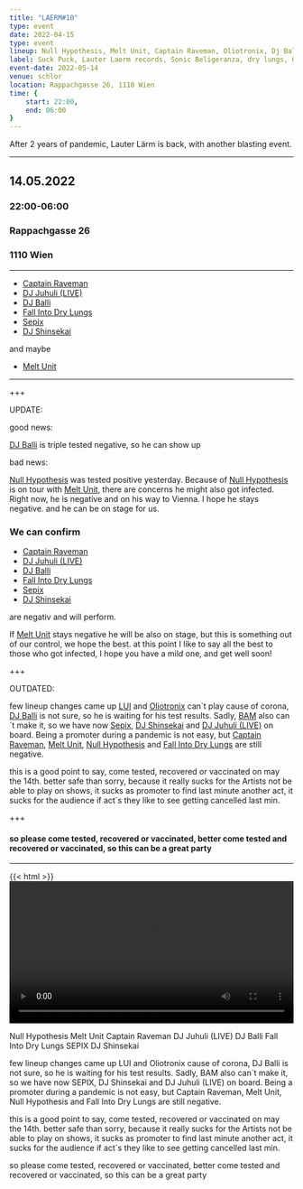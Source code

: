 ```yaml
---
title: "LAERM#10"
type: event
date: 2022-04-15
type: event
lineup: Null Hypothesis, Melt Unit, Captain Raveman, Oliotronix, Dj Balli, Fall Into Dry Lungs, BAM, LUI 
label: Suck Puck, Lauter Laerm records, Sonic Beligeranza, dry lungs, GLeeetch, MARA
event-date: 2022-05-14
venue: schlor
location: Rappachgasse 26, 1110 Wien 
time: {
    start: 22:00,
    end: 06:00
}
---
```

After 2 years of pandemic, Lauter Lärm is back, with another blasting event.   


---

## 14.05.2022
### 22:00-06:00 
### Rappachgasse 26
### 1110 Wien 

---

- [Captain Raveman](http://www.raveman.net/)
- [DJ Juhuli (LIVE)](https://squash-im-europark.at/wp-content/uploads/2015/04/live.png)
- [DJ Balli](https://sonicbelligeranza.com/)
- [Fall Into Dry Lungs](https://fallinto.drylungs.at/)
- [Sepix](https://sepix.net/)
- [DJ Shinsekai](https://www.shinsekai.club/)

and maybe
- [Melt Unit](https://www.meltunit.com/)


---
+++

UPDATE:

good news: 

[DJ Balli](https://sonicbelligeranza.com/) is triple tested negative, so he can show up

bad news:

 [Null Hypothesis](https://linktr.ee/nullhypothesis) was tested positive yesterday. Because of [Null Hypothesis](https://linktr.ee/nullhypothesis) is on tour with [Melt Unit](https://www.meltunit.com/), there are concerns he might also got infected. Right now, he is negative and on his way to Vienna. I hope he stays negative. and he can be on stage for us.

### We can confirm ###

- [Captain Raveman](http://www.raveman.net/)
- [DJ Juhuli (LIVE)](https://squash-im-europark.at/wp-content/uploads/2015/04/live.png)
- [DJ Balli](https://sonicbelligeranza.com/)
- [Fall Into Dry Lungs](https://fallinto.drylungs.at/)
- [Sepix](https://sepix.net/)
- [DJ Shinsekai](https://www.shinsekai.club/)

are negativ and will perform.

If [Melt Unit](https://www.meltunit.com/) stays negative he will be also on stage, but this is something out of our control, we hope the best.
at this point I like to say all the best to those who got infected, I hope you have a mild one, and get well soon!

+++

OUTDATED:

few lineup changes came up [LUI](https://soundcloud.com/exlepaeng/pangstoff018-lui-ballern) and [Oliotronix](https://soundcloud.com/oliotronix) can´t play cause of corona, [DJ Balli](https://sonicbelligeranza.com/) is not sure, so he is waiting for his test results. Sadly, [BAM]() also can´t make it, so we have now [Sepix](https://sepix.net/), [DJ Shinsekai](https://www.shinsekai.club/) and [DJ Juhuli (LIVE)](https://squash-im-europark.at/wp-content/uploads/2015/04/live.png) on board. Being a promoter during a pandemic is not easy, but [Captain Raveman](http://www.raveman.net/), [Melt Unit](https://www.meltunit.com/), [Null Hypothesis](https://linktr.ee/nullhypothesis) and [Fall Into Dry Lungs](https://fallinto.drylungs.at/) are still negative.

this is a good point to say, come tested, recovered or vaccinated on may the 14th. better safe than sorry, because it really sucks for the Artists not be able to play on shows, it sucks as promoter to find last minute another act, it sucks for the audience if act´s they like to see getting cancelled last min.

+++

#### so please come tested, recovered or vaccinated, better come tested and recovered or vaccinated, so this can be a great party

---

{{< html >}}
<video src="laerm-10.mp4" style="width: 100%;" controls loop>
{{< / html >}}

Null Hypothesis
Melt Unit
Captain Raveman
DJ Juhuli (LIVE)
DJ Balli
Fall Into Dry Lungs
SEPIX
DJ Shinsekai

few lineup changes came up LUI and Oliotronix cause of corona, DJ Balli is not sure, so he is waiting for his test results. Sadly, BAM also can´t make it, so we have now SEPIX, DJ Shinsekai and DJ Juhuli (LIVE) on board. Being a promoter during a pandemic is not easy, but Captain Raveman, Melt Unit, Null Hypothesis and Fall Into Dry Lungs are still negative.

this is a good point to say, come tested, recovered or vaccinated on may the 14th. better safe than sorry, because it really sucks for the Artists not be able to play on shows, it sucks as promoter to find last minute another act, it sucks for the audience if act´s they like to see getting cancelled last min.

so please come tested, recovered or vaccinated, better come tested and recovered or vaccinated, so this can be a great party
